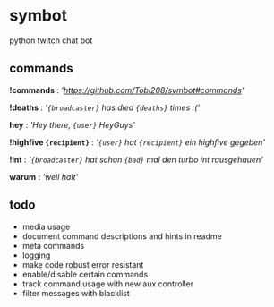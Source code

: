 # symbot
python twitch chat bot

## commands
**!commands** : _'https://github.com/Tobi208/symbot#commands'_

**!deaths** : _'`{broadcaster}` has died `{deaths}` times :('_

**hey** : _'Hey there, `{user}` HeyGuys'_

**!highfive `{recipient}`** : _'`{user}` hat `{recipient}` ein highfive gegeben'_

**!int** : _'`{broadcaster}` hat schon `{bad}` mal den turbo int rausgehauen'_

**warum** : _'weil halt'_

## todo
- media usage
- document command descriptions and hints in readme
- meta commands
- logging
- make code robust error resistant
- enable/disable certain commands
- track command usage with new aux controller
- filter messages with blacklist